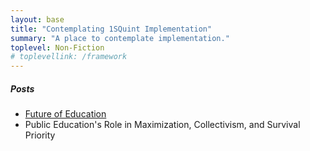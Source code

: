 ```yaml
---
layout: base
title: "Contemplating 1SQuint Implementation"
summary: "A place to contemplate implementation."
toplevel: Non-Fiction
# toplevellink: /framework
---
```

<h5>Posts</h5>
<ul>
  <li><a href="/non-fiction/future-of-education/">Future of Education</a></li>
  <li><a hrefe="https://www.youtube.com/watch?v=LeNbKLl88-0">Public Education's Role in Maximization, Collectivism, and Survival Priority</a></li>
</ul>

